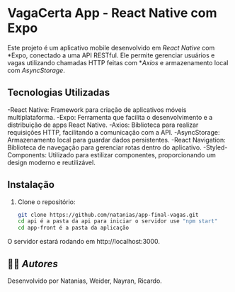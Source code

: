 # VagaCerta App - React Native com Expo

Este projeto é um aplicativo mobile desenvolvido em *React Native* com *Expo, conectado a uma API RESTful. Ele permite gerenciar usuários e vagas utilizando chamadas HTTP feitas com **Axios* e armazenamento local com *AsyncStorage*. 

## Tecnologias Utilizadas

-React Native: Framework para criação de aplicativos móveis multiplataforma.
-Expo: Ferramenta que facilita o desenvolvimento e a distribuição de apps React Native.
-Axios: Biblioteca para realizar requisições HTTP, facilitando a comunicação com a API.
-AsyncStorage: Armazenamento local para guardar dados persistentes.
-React Navigation: Biblioteca de navegação para gerenciar rotas dentro do aplicativo.
-Styled-Components: Utilizado para estilizar componentes, proporcionando um design moderno e reutilizável.

## Instalação

1. Clone o repositório:
   ```bash
   git clone https://github.com/natanias/app-final-vagas.git
   cd api é a pasta da api para iniciar o servidor use "npm start"
   cd app-front é a pasta da aplicação

O servidor estará rodando em http://localhost:3000.

## 👨‍💻 *Autores*
Desenvolvido por Natanias, Weider, Nayran, Ricardo.
